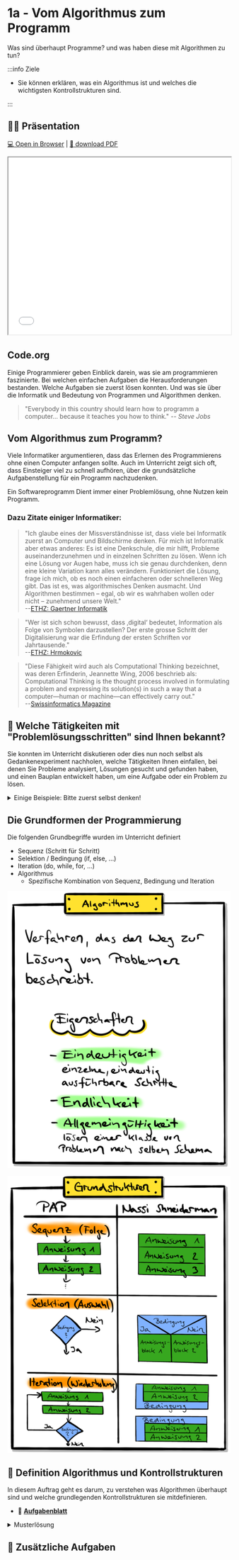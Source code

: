 # 1a - Vom Algorithmus zum Programm

Was sind überhaupt Programme? und was haben diese mit Algorithmen zu tun? 

:::info Ziele

- Sie können erklären, was ein Algorithmus ist und welches die wichtigsten
  Kontrollstrukturen sind.

:::

## :teacher: Präsentation

[:computer: Open in Browser](pathname:///slides/woche-1) |
[:floppy_disk: download PDF](pathname:///slides/woche-1.pdf)

<iframe src="/bbzbl-modul-319/slides/programmieren" width="100%" height="400px"></iframe>


## Code.org

<div class="grid"><div>

Einige Programmierer geben Einblick darein, was sie am programmieren
faszinierte. Bei welchen einfachen Aufgaben die Herausforderungen bestanden.
Welche Aufgaben sie zuerst lösen konnten. Und was sie über die Informatik und
Bedeutung von Programmen und Algorithmen denken.

> "Everybody in this country should learn how to programm a computer... because
> it teaches you how to think." _--&nbsp;Steve Jobs_

</div><div>

<YouTube id="nKIu9yen5nc" />

</div></div>

## Vom Algorithmus zum Programm?

Viele Informatiker argumentieren, dass das Erlernen des Programmierens ohne
einen Computer anfangen sollte. Auch im Unterricht zeigt sich oft, dass
Einsteiger viel zu schnell aufhören, über die grundsätzliche Aufgabenstellung
für ein Programm nachzudenken.

Ein Softwareprogramm Dient immer einer Problemlösung, ohne Nutzen kein Programm.

### Dazu Zitate einiger Informatiker:

> "Ich glaube eines der Missverständnisse ist, dass viele bei Informatik zuerst
> an Computer und Bildschirme denken. Für mich ist Informatik aber etwas
> anderes: Es ist eine Denkschule, die mir hilft, Probleme auseinanderzunehmen
> und in einzelnen Schritten zu lösen. Wenn ich eine Lösung vor Augen habe, muss
> ich sie genau durchdenken, denn eine kleine Variation kann alles verändern.
> Funktioniert die Lösung, frage ich mich, ob es noch einen einfacheren oder
> schnelleren Weg gibt. Das ist es, was algorithmisches Denken ausmacht. Und
> Algorithmen bestimmen – egal, ob wir es wahrhaben wollen oder nicht –
> zunehmend unsere Welt."<br/>
> --[ETHZ: Gaertner Informatik](https://www.ethz.ch/de/news-und-veranstaltungen/eth-news/news/2018/05/gaertner-informatik-weltsprache-fuer-kinder.html)

> "Wer ist sich schon bewusst, dass ‚digital‘ bedeutet, Information als Folge
> von Symbolen darzustellen? Der erste grosse Schritt der Digitalisierung war
> die Erfindung der ersten Schriften vor Jahrtausende."<br/>
> --[ETHZ: Hrmokovic](https://www.ethz.ch/content/main/de/news-und-veranstaltungen/eth-news/news/2018/07/blog-hromkovic-informatikunterricht.html)

> "Diese Fähigkeit wird auch als Computational Thinking bezeichnet, was deren
> Erfinderin, Jeannette Wing, 2006 beschrieb als: Computational Thinking is the
> thought process involved in formulating a problem and expressing its
> solution(s) in such a way that a computer—human or machine—can effectively
> carry out."<br/>
> --[Swissinformatics Magazine](https://magazine.swissinformatics.org/de/computational-thinking-%E2%89%A0-programming/)

## :pencil: Welche Tätigkeiten mit "Problemlösungsschritten" sind Ihnen bekannt?

Sie konnten im Unterricht diskutieren oder dies nun noch selbst als
Gedankenexperiment nachholen, welche Tätigkeiten Ihnen einfallen, bei denen Sie
Probleme analysiert, Lösungen gesucht und gefunden haben, und einen Bauplan
entwickelt haben, um eine Aufgabe oder ein Problem zu lösen.

<details><summary>Einige Beispiele: Bitte zuerst selbst denken!</summary>

Hier einige Beispiele von Tätigkeiten, die es erforderlich machen, Probleme
auseinanderzunehmen und in einzelnen Schritten zu lösen.

- Anleitung zum Aufbau einer kleinen LEGO-Welt
- Anleitung zum Aufbauen eines Schrankes
- Lösungsvorgehen für einfarbige Flächen beim Rubix-Cube
- Mise-en-place und die Umsetzung eines Kochrezeptes

</details>

## Die Grundformen der Programmierung

Die folgenden Grundbegriffe wurden im Unterricht definiert

- Sequenz (Schritt für Schritt)
- Selektion / Bedingung (if, else, ...)
- Iteration (do, while, for, ...)
- Algorithmus
  - Spezifische Kombination von Sequenz, Bedingung und Iteration

<div class="grid"><div>

![algorithmus](images/algorithmus.png)

</div><div>

![strukturen](images/strukturen.png)

</div></div>

## :pencil: Definition Algorithmus und Kontrollstrukturen

In diesem Auftrag geht es darum, zu verstehen was Algorithmen überhaupt sind und
welche grundlegenden Kontrollstrukturen sie mitdefinieren.

- :link:
  [**Aufgabenblatt**](https://drive.google.com/file/d/1ToXES69-oAbJMEc9H9H4NJ404kYyDtIe/view)

<details><summary>Musterlösung</summary>

:link:
[**Ausgefülltes Aufgabenblatt**](https://drive.google.com/file/d/1-j3JmnWYRX8tI3H8-T-2K5RE-FV5YWdO/view)

- Ein Algorithmus ist eine endliche Folge (Ablauf) aus eindeutigen und
  ausführbaren Anweisungen.
  - Eine eindeutige Handlungsvorschrift zur Lösung eines Problems oder einer
    Klasse von Problemen
- Ein Programm ist ein Algorithmus, der in einer formalisierten Sprache
  abgefasst ist und maschinell ausgeführt werden kann.
- Eine lineare Folge von Anweisungen nennt man Sequenz.
  - Ein Viereck zeichnen.
  - Die Wörter Hello, World hintereinander ausgeben.
  - ...
- Wenn eine Sequenz in zwei Sequenzen verzweigt, spricht man von
  Selektion/Bedingung.
- Die Wiederholung eines Abschnitts einer Sequenz wird als Iteration bezeichnet.

**Kein Algorithmus sind:**

- einschlafen
- aufstehen
- Emotionen
- Moral

</details>

## :pencil: Zusätzliche Aufgaben

<DocCardList />
